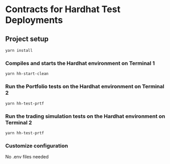 # Contracts for Hardhat Test Deployments

## Project setup
```
yarn install
```

### Compiles and starts the Hardhat environment on Terminal 1
```
yarn hh-start-clean
```

### Run the Portfolio tests on the Hardhat environment on Terminal 2
```
yarn hh-test-prtf
```

### Run the trading simulation tests on the Hardhat environment on Terminal 2
```
yarn hh-test-prtf
```

### Customize configuration
No .env files needed
